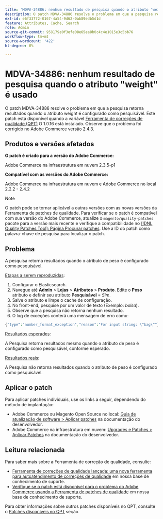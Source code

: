 ```yaml
---
title: 'MDVA-34886: nenhum resultado de pesquisa quando o atributo "weight" for usado'
description: O patch MDVA-34886 resolve o problema em que a pesquisa retorna resultados quando o atributo weight é configurado como pesquisável. Este patch está disponível quando a [Ferramenta de correções de qualidade (QPT)](/help/announcements/adobe-commerce-announcements/magento-quality-patches-released-new-tool-to-self-serve-quality-patches.md) 1.0.16 está instalada. Observe que o problema foi corrigido no Adobe Commerce versão 2.4.3.
exl-id: e6f33772-0167-4a54-9d62-0ab89edb5d1d
feature: Attributes, Cache, Search
role: Admin
source-git-commit: 958179e0f3efe08e65ea8b0c4c4e1015e3c5bb76
workflow-type: tm+mt
source-wordcount: '422'
ht-degree: 0%

---
```


# MDVA-34886: nenhum resultado de pesquisa quando o atributo &quot;weight&quot; é usado

O patch MDVA-34886 resolve o problema em que a pesquisa retorna resultados quando o atributo weight é configurado como pesquisável. Este patch está disponível quando a variável [Ferramenta de correções de qualidade (QPT)](/help/announcements/adobe-commerce-announcements/magento-quality-patches-released-new-tool-to-self-serve-quality-patches.md) O 1.0.16 está instalado. Observe que o problema foi corrigido no Adobe Commerce versão 2.4.3.

## Produtos e versões afetados

**O patch é criado para a versão do Adobe Commerce:**

Adobe Commerce na infraestrutura em nuvem 2.3.5-p1

**Compatível com as versões do Adobe Commerce:**

Adobe Commerce na infraestrutura em nuvem e Adobe Commerce no local 2.3.2 - 2.4.2

>[!NOTE]
>
>O patch pode se tornar aplicável a outras versões com as novas versões da Ferramenta de patches de qualidade. Para verificar se o patch é compatível com sua versão do Adobe Commerce, atualize o `magento/quality-patches` pacote para a versão mais recente e verifique a compatibilidade no [[!DNL Quality Patches Tool]: Página Procurar patches](https://devdocs.magento.com/quality-patches/tool.html#patch-grid). Use a ID do patch como palavra-chave de pesquisa para localizar o patch.

## Problema

A pesquisa retorna resultados quando o atributo de peso é configurado como pesquisável.

<u>Etapas a serem reproduzidas</u>:

1. Configurar o Elasticsearch.
1. Navegue até **Admin** > **Lojas** > **Atributos** > **Produto**. Edite o **Peso** atributo e definir seu atributo **Pesquisável** = *Sim*.
1. Salve o atributo e limpe o cache de configuração.
1. No front-end, pesquise por um valor de texto (Exemplo: *bolsa*).
1. Observe que a pesquisa não retorna nenhum resultado.
1. O log de exceções conterá uma mensagem de erro como:

```php
{"type":"number_format_exception","reason":"For input string: \"bag\""}
```

<u>Resultados esperados</u>:

A Pesquisa retorna resultados mesmo quando o atributo de peso é configurado como pesquisável, conforme esperado.

<u>Resultados reais</u>:

A Pesquisa não retorna resultados quando o atributo de peso é configurado como pesquisável.

## Aplicar o patch

Para aplicar patches individuais, use os links a seguir, dependendo do método de implantação:

* Adobe Commerce ou Magento Open Source no local: [Guia de atualização de software > Aplicar patches](https://devdocs.magento.com/guides/v2.4/comp-mgr/patching/mqp.html) na documentação do desenvolvedor.
* Adobe Commerce na infraestrutura em nuvem: [Upgrades e Patches > Aplicar Patches](https://devdocs.magento.com/cloud/project/project-patch.html) na documentação do desenvolvedor.

## Leitura relacionada

Para saber mais sobre a Ferramenta de correção de qualidade, consulte:

* [Ferramenta de correções de qualidade lançada: uma nova ferramenta para autoatendimento de correções de qualidade](/help/announcements/adobe-commerce-announcements/magento-quality-patches-released-new-tool-to-self-serve-quality-patches.md) em nossa base de conhecimento de suporte.
* [Verifique se o patch está disponível para o problema do Adobe Commerce usando a Ferramenta de patches de qualidade](/help/support-tools/patches-available-in-qpt-tool/check-patch-for-magento-issue-with-magento-quality-patches.md) em nossa base de conhecimento de suporte.

Para obter informações sobre outros patches disponíveis no QPT, consulte o [Patches disponíveis no QPT](https://support.magento.com/hc/en-us/sections/360010506631-Patches-available-in-QPT-tool-) seção.
